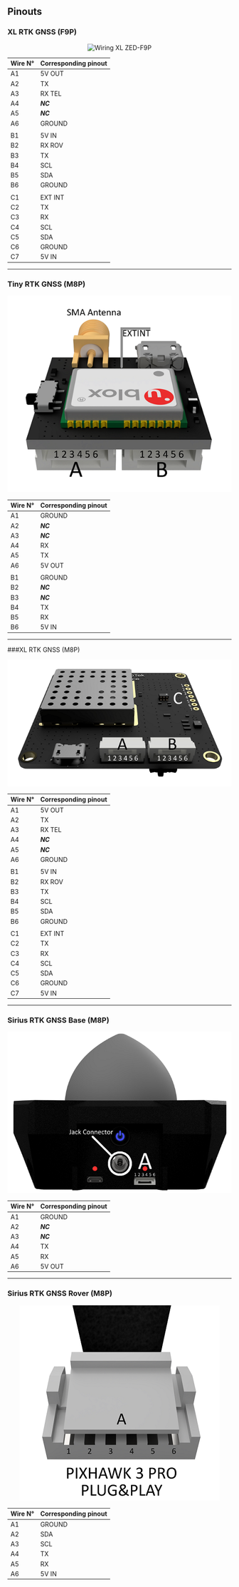 ## Pinouts

### XL RTK GNSS (F9P)

<p align="center">
  <img src="./images/xxx.png?raw=true" alt="Wiring XL ZED-F9P"/>
</p>

| Wire N° | Corresponding pinout |
|---------|----------------------|
| A1      | 5V OUT               |
| A2      | TX                   |
| A3      | RX TEL               |
| A4      | _**NC**_             |
| A5      | _**NC**_             |
| A6      | GROUND               |
|         |                      |
| B1      | 5V IN                |
| B2      | RX ROV               |
| B3      | TX                   |
| B4      | SCL                  |
| B5      | SDA                  |
| B6      | GROUND               |
|         |                      |
| C1      | EXT INT              |
| C2      | TX                   |
| C3      | RX                   |
| C4      | SCL                  |
| C5      | SDA                  |
| C6      | GROUND               |
| C7      | 5V IN                |


-----
### Tiny RTK GNSS (M8P)

<p align="center">
  <img src="./images/tinyw.png?raw=true" alt="Wiring tiny"/>
</p>

| Wire N° | Corresponding pinout |
|---------|----------------------|
| A1      | GROUND               |
| A2      | _**NC**_                 |
| A3      | _**NC**_                 |
| A4      | RX                   |
| A5      | TX                   |
| A6      | 5V OUT               |
|         |                      |
| B1      | GROUND               |
| B2      | _**NC**_                 |
| B3      | _**NC**_                 |
| B4      | TX                   |
| B5      | RX                   |
| B6      | 5V IN                |

-----
###XL RTK GNSS (M8P)

<p align="center">
  <img src="./images/xlw.png?raw=true" alt="Wiring XL"/>
</p>

| Wire N° | Corresponding pinout |
|---------|----------------------|
| A1      | 5V OUT               |
| A2      | TX                   |
| A3      | RX TEL               |
| A4      | _**NC**_             |
| A5      | _**NC**_             |
| A6      | GROUND               |
|         |                      |
| B1      | 5V IN                |
| B2      | RX ROV               |
| B3      | TX                   |
| B4      | SCL                  |
| B5      | SDA                  |
| B6      | GROUND               |
|         |                      |
| C1      | EXT INT              |
| C2      | TX                   |
| C3      | RX                   |
| C4      | SCL                  |
| C5      | SDA                  |
| C6      | GROUND               |
| C7      | 5V IN                |

-----
### Sirius RTK GNSS Base (M8P)

<p align="center">
  <img src="./images/basew.png?raw=true" alt="Wiring XXL"/>
</p>

| Wire N° | Corresponding pinout |
|---------|----------------------|
| A1      | GROUND               |
| A2      | _**NC**_             |
| A3      | _**NC**_             |
| A4      | TX                   |
| A5      | RX                   |
| A6      | 5V OUT               |

-----
### Sirius RTK GNSS Rover (M8P)

<p align="center">
  <img src="./images/siriusw.png?raw=true" alt="Wiring Sirius"/>
</p>

| Wire N° | Corresponding pinout |
|---------|----------------------|
| A1      | GROUND               |
| A2      | SDA                  |
| A3      | SCL                  |
| A4      | TX                   |
| A5      | RX                   |
| A6      | 5V IN                |


















